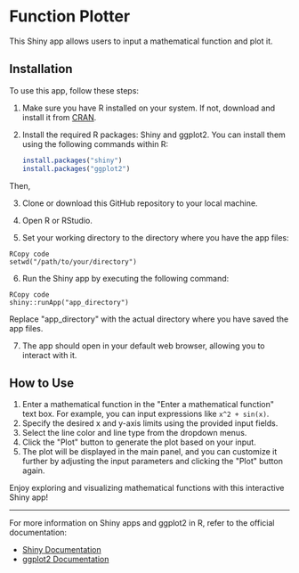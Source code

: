 # Function Plotter
This Shiny app allows users to input a mathematical function and plot it.



## Installation

To use this app, follow these steps:

1. Make sure you have R installed on your system. If not, download and install it from [CRAN](https://cran.r-project.org/mirrors.html).

2. Install the required R packages: Shiny and ggplot2. You can install them using the following commands within R:

   ```R
   install.packages("shiny")
   install.packages("ggplot2")

Then,

3. Clone or download this GitHub repository to your local machine.

4. Open R or RStudio.

5. Set your working directory to the directory where you have the app files:

```
RCopy code
setwd("/path/to/your/directory")
```

6. Run the Shiny app by executing the following command:

```
RCopy code
shiny::runApp("app_directory")
```

Replace "app_directory" with the actual directory where you have saved the app files.

7. The app should open in your default web browser, allowing you to interact with it.



## How to Use

1. Enter a mathematical function in the "Enter a mathematical function" text box. For example, you can input expressions like `x^2 + sin(x)`.
2. Specify the desired x and y-axis limits using the provided input fields.
3. Select the line color and line type from the dropdown menus.
4. Click the "Plot" button to generate the plot based on your input.
5. The plot will be displayed in the main panel, and you can customize it further by adjusting the input parameters and clicking the "Plot" button again.

Enjoy exploring and visualizing mathematical functions with this interactive Shiny app!

------

For more information on Shiny apps and ggplot2 in R, refer to the official documentation:

- [Shiny Documentation](https://shiny.rstudio.com/)
- [ggplot2 Documentation](https://ggplot2.tidyverse.org/)

